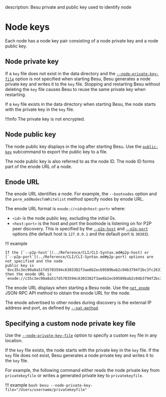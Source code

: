 description: Besu private and public key used to identify node
<!--- END of page meta data -->

# Node keys

Each node has a node key pair consisting of a node private key and a node public key.

## Node private key

If a `key` file does not exist in the data directory and the
[`--node-private-key-file`](../Reference/CLI/CLI-Syntax.md#node-private-key-file) option is not
specified when starting Besu, Besu generates a node private key and writes it to the `key` file.
Stopping and restarting Besu without deleting the `key` file causes Besu to reuse the same private
key when restarting.

If a `key` file exists in the data directory when starting Besu, the node starts with the private
key in the `key` file.

!!!info
    The private key is not encrypted. 

## Node public key

The node public key displays in the log after starting Besu. Use the
[`public-key`](../Reference/CLI/CLI-Subcommands.md#public-key) subcommand to export the public key
to a file.

The node public key is also referred to as the node ID. The node ID forms part of the enode URL of
a node. 

## Enode URL 

The enode URL identifies a node. For example, the `--bootnodes` option and the
`perm_addNodesToWhitelist` method specify nodes by enode URL.

The enode URL format is `enode://<id>@<host:port>` where:

* `<id>` is the node public key, excluding the initial 0x.
* `<host:port>` is the host and port the bootnode is listening on for P2P peer discovery. This is
specified by the [`--p2p-host`](../Reference/CLI/CLI-Syntax.md#p2p-host) and
[`--p2p-port`](../Reference/CLI/CLI-Syntax.md#p2p-port) options (the default host is `127.0.0.1`
and the default port is `30303`).

!!! example

    If the [`--p2p-host`](../Reference/CLI/CLI-Syntax.md#p2p-host) or
    [`--p2p-port`](../Reference/CLI/CLI-Syntax.md#p2p-port) options are not specified and the node
    public key is `0xc35c3ec90a8a51fd5703594c6303382f3ae6b2ecb9589bab2c04b3794f2bc3fc2631dabb0c08af795787a6c004d8f532230ae6e9925cbbefb0b28b79295d615f`,
    then the enode URL is
    `enode://c35c3ec90a8a51fd5703594c6303382f3ae6b2ecb9589bab2c04b3794f2bc3fc2631dabb0c08af795787a6c004d8f532230ae6e9925cbbefb0b28b79295d615f@127.0.0.1:30303`

The enode URL displays when starting a Besu node. Use the
[`net_enode`](../Reference/API-Methods.md#net_enode) JSON-RPC API method to obtain the enode URL
for the node.

The enode advertised to other nodes during discovery is the external IP address and port, as defined 
by [`--nat-method`](../HowTo/Find-and-Connect/Specifying-NAT.md). 

## Specifying a custom node private key file

Use the [`--node-private-key-file`](../Reference/CLI/CLI-Syntax.md#node-private-key-file) option to
specify a custom `key` file in any location. 

If the `key` file exists, the node starts with the private key in the `key` file. If the `key` file
does not exist, Besu generates a node private key and writes it to the `key` file.

For example, the following command either reads the node private key from `privatekeyfile` or
writes a generated private key to `privatekeyfile`.

!!! example
    ```bash
    besu --node-private-key-file="/Users/username/privatekeyfile"
    ```
